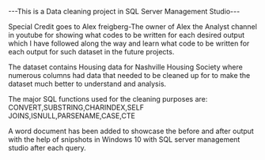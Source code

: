 ---This is a Data cleaning project in SQL Server Management Studio---

Special Credit goes to Alex freigberg-The owner of Alex the Analyst channel in youtube for showing what codes to be written for each desired output which I have followed along the way and learn what code to be written for each output for such dataset in the future projects.

The dataset contains Housing data for Nashville Housing Society where numerous columns had data that needed to be cleaned up for to make the dataset much better to understand and analysis.

The major SQL functions used for the cleaning purposes are: CONVERT,SUBSTRING,CHARINDEX,SELF JOINS,ISNULL,PARSENAME,CASE,CTE

A word document has been added to showcase the before and after output with the help of snipshots in Windows 10 with SQL server management studio after each query.



